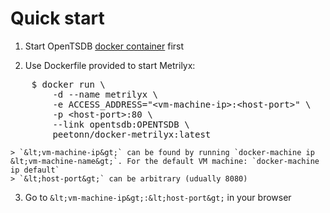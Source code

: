 # Quick start

1. Start OpenTSDB [docker container](https://github.com/peetonn/docker-opentsdb) first

2. Use Dockerfile provided to start Metrilyx:
<pre>
    $ docker run \
        -d --name metrilyx \
        -e ACCESS_ADDRESS="&lt;vm-machine-ip&gt;:&lt;host-port&gt;" \
        -p &lt;host-port&gt;:80 \
        --link opentsdb:OPENTSDB \
        peetonn/docker-metrilyx:latest
</pre>

    > `&lt;vm-machine-ip&gt;` can be found by running `docker-machine ip &lt;vm-machine-name&gt;`. For the default VM machine: `docker-machine ip default`
    > `&lt;host-port&gt;` can be arbitrary (udually 8080)

3. Go to `&lt;vm-machine-ip&gt;:&lt;host-port&gt;` in your browser